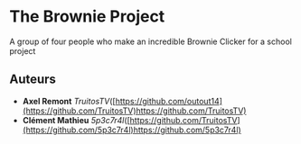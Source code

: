 # The Brownie Project

A group of four people who make an incredible Brownie Clicker for a school project

## Auteurs
* **Axel Remont** _TruitosTV_([https://github.com/outout14](https://github.com/TruitosTV)https://github.com/TruitosTV)
* **Clément Mathieu** _5p3c7r4l_([https://github.com/TruitosTV](https://github.com/5p3c7r4l)https://github.com/5p3c7r4l)


